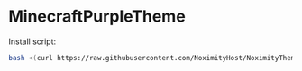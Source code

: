 # MinecraftPurpleTheme

Install script:
```sh
bash <(curl https://raw.githubusercontent.com/NoximityHost/NoximityTheme/master/install.sh)
```
